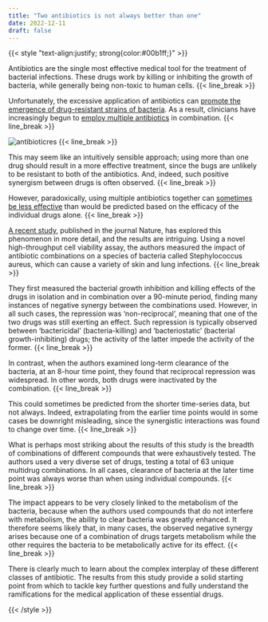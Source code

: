 ```yaml
---
title: "Two antibiotics is not always better than one"
date: 2022-12-11
draft: false
---
```


{{< style "text-align:justify; strong{color:#00b1ff;}" >}}

Antibiotics are the single most effective medical tool for the treatment of bacterial infections. These drugs work by killing or inhibiting the growth of bacteria, while generally being non-toxic to human cells. 
{{< line_break >}}

Unfortunately, the excessive application of antibiotics can [promote the emergence of drug-resistant strains of bacteria](https://pubmed.ncbi.nlm.nih.gov/25271470/). As a result, clinicians have increasingly begun to [employ multiple antibiotics](https://pubmed.ncbi.nlm.nih.gov/17997179/) in combination. 
{{< line_break >}}

![antibioticres](/images/antibiotic-resistance.jpeg)
{{< line_break >}}

This may seem like an intuitively sensible approach; using more than one drug should result in a more effective treatment, since the bugs are unlikely to be resistant to both of the antibiotics. And, indeed, such positive synergism between drugs is often observed. 
{{< line_break >}}

However, paradoxically, using multiple antibiotics together can [sometimes be less effective](https://pubmed.ncbi.nlm.nih.gov/31919223/) than would be predicted based on the efficacy of the individual drugs alone.
{{< line_break >}}

[A recent study](https://pubmed.ncbi.nlm.nih.gov/36198788/), published in the journal Nature, has explored this phenomenon in more detail, and the results are intriguing. Using a novel high-throughput cell viability assay, the authors measured the impact of antibiotic combinations on a species of bacteria called Stephylococcus aureus, which can cause a variety of skin and lung infections. 
{{< line_break >}}

They first measured the bacterial growth inhibition and killing effects of the drugs in isolation and in combination over a 90-minute period, finding many instances of negative synergy between the combinations used. However, in all such cases, the repression was ‘non-reciprocal’, meaning that one of the two drugs was still exerting an effect. Such repression is typically observed between ‘bactericidal’ (bacteria-killing) and ‘bacteriostatic’ (bacterial growth-inhibiting) drugs; the activity of the latter impede the activity of the former.
{{< line_break >}}

In contrast, when the authors examined long-term clearance of the bacteria, at an 8-hour time point, they found that reciprocal repression was widespread. In other words, both drugs were inactivated by the combination. 
{{< line_break >}}

This could sometimes be predicted from the shorter time-series data, but not always. Indeed, extrapolating from the earlier time points would in some cases be downright misleading, since the synergistic interactions was found to change over time. 
{{< line_break >}}

What is perhaps most striking about the results of this study is the breadth of combinations of different compounds that were exhaustively tested. The authors used a very diverse set of drugs, testing a total of 63 unique multidrug combinations. In all cases, clearance of bacteria at the later time point was always worse than when using individual compounds.
{{< line_break >}}

The impact appears to be very closely linked to the metabolism of the bacteria, because when the authors used compounds that do not interfere with metabolism, the ability to clear bacteria was greatly enhanced. It therefore seems likely that, in many cases, the observed negative synergy arises because one of a combination of drugs targets metabolism while the other requires the bacteria to be metabolically active for its effect.
{{< line_break >}}

There is clearly much to learn about the complex interplay of these different classes of antibiotic. The results from this study provide a solid starting point from which to tackle key further questions and fully understand the ramifications for the medical application of these essential drugs.

{{< /style >}}
